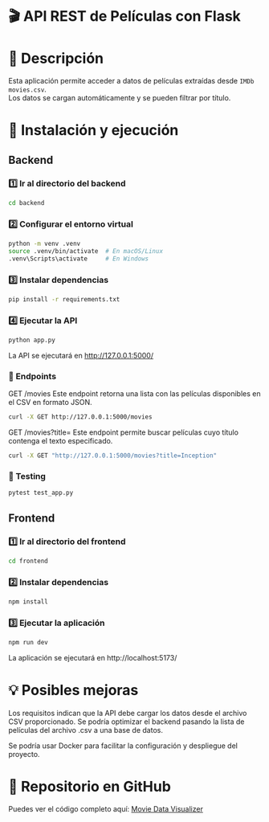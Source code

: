 # 🎬 API REST de Películas con Flask

# 📜 Descripción
Esta aplicación permite acceder a datos de películas extraídas desde `IMDb movies.csv`.  
Los datos se cargan automáticamente y se pueden filtrar por título.

# 🚀 Instalación y ejecución

## Backend

### 1️⃣ Ir al directorio del backend
```bash
cd backend
```

### 2️⃣ Configurar el entorno virtual
```bash
python -m venv .venv
source .venv/bin/activate  # En macOS/Linux
.venv\Scripts\activate     # En Windows
```

### 3️⃣ Instalar dependencias
```bash
pip install -r requirements.txt
```

### 4️⃣ Ejecutar la API
```bash
python app.py
```

La API se ejecutará en http://127.0.0.1:5000/

### 📡 Endpoints
GET /movies
Este endpoint retorna una lista con las películas disponibles en el CSV en formato JSON.
```bash
curl -X GET http://127.0.0.1:5000/movies
```

GET /movies?title=
Este endpoint permite buscar películas cuyo título contenga el texto especificado.
```bash
curl -X GET "http://127.0.0.1:5000/movies?title=Inception"
```

### 🧪 Testing

```bash
pytest test_app.py
```

## Frontend

### 1️⃣ Ir al directorio del frontend
```bash
cd frontend
```

### 2️⃣ Instalar dependencias
```bash
npm install
```

### 3️⃣ Ejecutar la aplicación
```bash
npm run dev
```

La aplicación se ejecutará en http://localhost:5173/

# 💡 Posibles mejoras
Los requisitos indican que la API debe cargar los datos desde el archivo CSV proporcionado. Se podría optimizar el backend pasando la lista de películas del archivo .csv a una base de datos.

Se podría usar Docker para facilitar la configuración y despliegue del proyecto.

# 📌 Repositorio en GitHub
Puedes ver el código completo aquí: [Movie Data Visualizer](https://github.com/sarodruiz/movie-data-visualizer)
